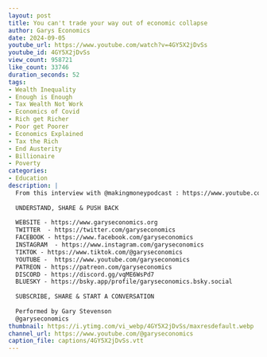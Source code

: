 ```yaml
---
layout: post
title: You can't trade your way out of economic collapse
author: Garys Economics
date: 2024-09-05
youtube_url: https://www.youtube.com/watch?v=4GY5X2jDvSs
youtube_id: 4GY5X2jDvSs
view_count: 958721
like_count: 33746
duration_seconds: 52
tags:
- Wealth Inequality
- Enough is Enough
- Tax Wealth Not Work
- Economics of Covid
- Rich get Richer
- Poor get Poorer
- Economics Explained
- Tax the Rich
- End Austerity
- Billionaire
- Poverty
categories:
- Education
description: |
  From this interview with @makingmoneypodcast : https://www.youtube.com/watch?v=oLsV8eD-DfM&t=3242s&ab_channel=MakingMoneyPodcast 
  
  UNDERSTAND, SHARE & PUSH BACK
  
  WEBSITE - https://www.garyseconomics.org
  TWITTER  - https://twitter.com/garyseconomics
  FACEBOOK - https://www.facebook.com/garyseconomics
  INSTAGRAM  - https://www.instagram.com/garyseconomics
  TIKTOK - https://www.tiktok.com/@garyseconomics
  YOUTUBE -  https://www.youtube.com/garyseconomics
  PATREON - https://patreon.com/garyseconomics
  DISCORD - https://discord.gg/vqME6WsPd7
  BLUESKY - https://bsky.app/profile/garyseconomics.bsky.social
  
  SUBSCRIBE, SHARE & START A CONVERSATION
  
  Performed by Gary Stevenson
  @garyseconomics
thumbnail: https://i.ytimg.com/vi_webp/4GY5X2jDvSs/maxresdefault.webp
channel_url: https://www.youtube.com/@garyseconomics
caption_file: captions/4GY5X2jDvSs.vtt
---
```

